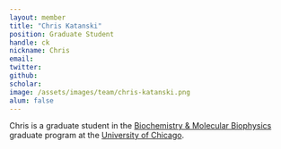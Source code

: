 ```yaml
---
layout: member
title: "Chris Katanski"
position: Graduate Student
handle: ck
nickname: Chris
email: 
twitter: 
github: 
scholar: 
image: /assets/images/team/chris-katanski.png
alum: false
---
```

Chris is a graduate student in the [Biochemistry & Molecular Biophysics][1] graduate program at the [University of Chicago][2].

[1]: http://bmb.uchospitals.edu/
[2]: http://www.uchicago.edu
